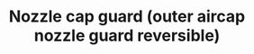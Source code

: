 ---
title: "Nozzle cap guard (outer aircap nozzle guard reversible)"
price: "TBA"
desc: "Opis nije dostupan"
img_path: "/assets/img/A.MIG-8629.jpg"
brand: AMMO
available: true
cat: "tools"
subcat: "AIRBRUSH SPARE PARTS"
subsubcat: "SS"
---